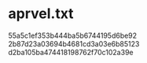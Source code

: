 # aprvel.txt
55a5c1ef353b444ba5b6744195d6be92
2b87d23a03694b4681cd3a03e6b85123
d2ba105ba474418198762f70c102a39e
